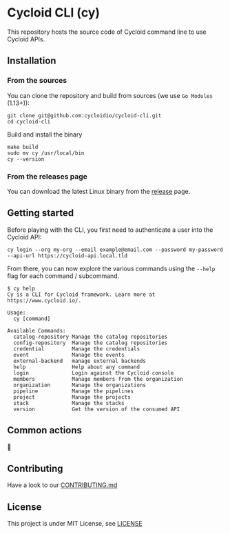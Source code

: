 # Cycloid CLI (cy)

This repository hosts the source code of Cycloid command line to use Cycloid APIs.

## Installation

### From the sources

You can clone the repository and build from sources (we use `Go Modules` (1.13+)):

```shell
git clone git@github.com:cycloidio/cycloid-cli.git
cd cycloid-cli
```

Build and install the binary

```
make build
sudo mv cy /usr/local/bin
cy --version
```

### From the releases page

You can download the latest Linux binary from the [release](https://github.com/cycloidio/cycloid-cli/releases) page.

## Getting started

Before playing with the CLI, you first need to authenticate a user into the Cycloid API:

```
cy login --org my-org --email example@email.com --password my-password --api-url https://cycloid-api.local.tld
```

From there, you can now explore the various commands using the `--help` flag for each command / subcommand.

```shell
$ cy help
Cy is a CLI for Cycloid framework. Learn more at https://www.cycloid.io/.

Usage:
  cy [command]

Available Commands:
  catalog-repository Manage the catalog repositories
  config-repository  Manage the catalog repositories
  credential         Manage the credentials
  event              Manage the events
  external-backend   manage external backends
  help               Help about any command
  login              Login against the Cycloid console
  members            Manage members from the organization
  organization       Manage the organizations
  pipeline           Manage the pipelines
  project            Manage the projects
  stack              Manage the stacks
  version            Get the version of the consumed API
```

## Common actions

:construction:
<!-- This is where we could add some useful examples: create a user, etc. -->

## Contributing

Have a look to our [CONTRIBUTING.md](CONTRIBUTING.md)

## License

This project is under MIT License, see [LICENSE](LICENSE)
